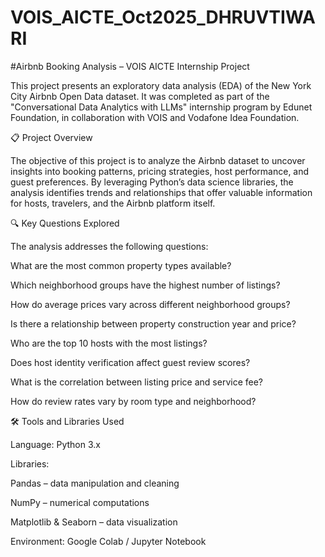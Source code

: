 # VOIS_AICTE_Oct2025_DHRUVTIWARI

#Airbnb Booking Analysis – VOIS AICTE Internship Project

This project presents an exploratory data analysis (EDA) of the New York City Airbnb Open Data dataset. It was completed as part of the "Conversational Data Analytics with LLMs" internship program by Edunet Foundation, in collaboration with VOIS and Vodafone Idea Foundation.

📋 Project Overview

The objective of this project is to analyze the Airbnb dataset to uncover insights into booking patterns, pricing strategies, host performance, and guest preferences. By leveraging Python’s data science libraries, the analysis identifies trends and relationships that offer valuable information for hosts, travelers, and the Airbnb platform itself.

🔍 Key Questions Explored

The analysis addresses the following questions:

What are the most common property types available?

Which neighborhood groups have the highest number of listings?

How do average prices vary across different neighborhood groups?

Is there a relationship between property construction year and price?

Who are the top 10 hosts with the most listings?

Does host identity verification affect guest review scores?

What is the correlation between listing price and service fee?

How do review rates vary by room type and neighborhood?

🛠️ Tools and Libraries Used

Language: Python 3.x

Libraries:

Pandas – data manipulation and cleaning

NumPy – numerical computations

Matplotlib & Seaborn – data visualization

Environment: Google Colab / Jupyter Notebook
